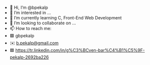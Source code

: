 - 👋 Hi, I’m @bpekalp
- 👀 I’m interested in ...
- 🌱 I’m currently learning C, Front-End Web Development
- 💞️ I’m looking to collaborate on ...
- 📫 How to reach me:
- 🟪 gbpekalp
- ✉️ b.pekalp@gmail.com
- 🟦 https://tr.linkedin.com/in/g%C3%BCven-bar%C4%B1%C5%9F-pekalp-2692ba226
<!---
bpekalp/bpekalp is a ✨ special ✨ repository because its `README.md` (this file) appears on your GitHub profile.
You can click the Preview link to take a look at your changes.
--->
